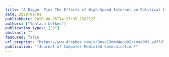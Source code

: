 ```yaml
---
title: "A Bigger Pie: The Effects of High-Speed Internet on Political Behavior"
date: 2020-01-01
publishDate: 2020-08-05T14:23:35.158212Z
authors: ["Yphtach Lelkes"]
publication_types: ["2"]
abstract: ""
featured: false
url_preprint: "https://www.dropbox.com/s/3nep13omd4odu92/zmaa002.pdf?dl=1"
publication: "*Journal of Computer-Mediated Communication*"
---
```


